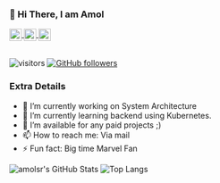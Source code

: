 ### 👋 Hi There, I am Amol

<a href="https://www.linkedin.com/in/amolsr/">
  <img align="center" alt="Amol's LinkedIn" width="22px" src="https://cdn.jsdelivr.net/npm/simple-icons@v3/icons/linkedin.svg" />
</a>
<a href="https://medium.com/@amol.saini567">
  <img align="center" alt="Amol's Medium" width="22px" src="https://cdn.jsdelivr.net/npm/simple-icons@v3/icons/medium.svg" />
</a>
<a href="amol.saini567@gmail.com">
  <img align="center" alt="Amol's Gmail" width="22px" src="https://cdn.jsdelivr.net/npm/simple-icons@v3/icons/gmail.svg" />
</a>
</br>
</br>

![visitors](https://visitor-badge.laobi.icu/badge?page_id=amolsr.amolsr)
[![GitHub followers](https://img.shields.io/github/followers/amolsr.svg?style=social&label=Follow)](https://github.com/amolsr?tab=followers)

### Extra Details
- 🔭 I’m currently working on System Architecture
- 🌱 I’m currently learning backend using Kubernetes.
- 👯 I’m available for any paid projects ;)
- 📫 How to reach me: Via mail
- ⚡ Fun fact: Big time Marvel Fan

![amolsr's GitHub Stats](https://github-readme-stats.vercel.app/api?username=amolsr&hide=[%22issues%22,%22contribs%22]&show_icons=true&title_color=fff&icon_color=79ff97&text_color=9f9f9f&bg_color=151515)
![Top Langs](https://github-readme-stats.vercel.app/api/top-langs/?username=amolsr&layout=compact&title_color=fff&theme=radical)
